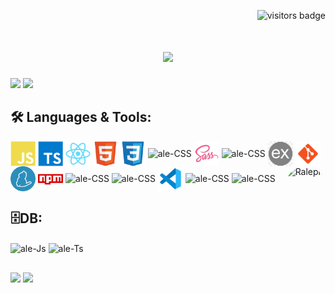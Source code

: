 <p align='right' fon><img src='https://api.visitorbadge.io/api/visitors?path=https%3A%2F%2Fgithub.com%2Alejandroit2019&label=visitors&countColor=%2323c63e&style=plastic' alt='visitors badge' /></p>
      
<h1 align="center">   
  <img src="https://readme-typing-svg.herokuapp.com?font=&color=15F738&center=true&lines=Welcome+to+my+GitHub+page!+👋;I'm+Alejandro;FrontEnd+web+developer" />
</h1>

<div>
    <img height='180em' src="https://github-readme-streak-stats.herokuapp.com/?user=alejandroit2019&theme=dracula&hide_border=false"/>
    <img height='180em' src="https://github-readme-stats.vercel.app/api/top-langs/?username=alejandroit2019&layout=compact&theme=dracula"/>
</div>

  ## 🛠️ Languages & Tools:
<div style="display: inline_block">
  <img align="center" alt="ale-Js" height="40" width="40" src="https://raw.githubusercontent.com/devicons/devicon/master/icons/javascript/javascript-plain.svg">
  <img align="center" alt="ale-Ts" height="40" width="40" src="https://raw.githubusercontent.com/devicons/devicon/master/icons/typescript/typescript-plain.svg">
  <img align="center" alt="ale-React" height="40" width="40" src="https://raw.githubusercontent.com/devicons/devicon/master/icons/react/react-original.svg">
  <img align="center" alt="ale-HTML" height="40" width="40" src="https://raw.githubusercontent.com/devicons/devicon/master/icons/html5/html5-original.svg">
  <img align="center" alt="ale-CSS" height="40" width="40" src="https://raw.githubusercontent.com/devicons/devicon/master/icons/css3/css3-original.svg">
  <img align="center" alt="ale-CSS" height="30" width="40" src="https://upload.wikimedia.org/wikipedia/commons/thumb/b/b2/Bootstrap_logo.svg/1280px-Bootstrap_logo.svg.png">
  <img align="center" alt="ale-CSS" height="40" width="40" src="https://raw.githubusercontent.com/sachinverma53121/sachinverma53121/master/icons/sass.png">
  <img align="center" alt="ale-CSS" height="40" width="40" src="https://seeklogo.com/images/N/nodejs-logo-FBE122E377-seeklogo.com.png">
  <img align="center" alt="ale-CSS" height="40" width="40" src="https://raw.githubusercontent.com/sachinverma53121/sachinverma53121/master/icons/express.png">
  <img align="center" alt="ale-CSS" height="40" width="40" src="https://raw.githubusercontent.com/sachinverma53121/sachinverma53121/master/icons/git.png">
  <img align="center" alt="ale-CSS" height="40" width="40" src="https://raw.githubusercontent.com/devicons/devicon/55609aa5bd817ff167afce0d965585c92040787a/icons/yarn/yarn-original.svg">
  <img align="center" alt="ale-CSS" height="40" width="40" src="https://raw.githubusercontent.com/sachinverma53121/sachinverma53121/master/icons/npm.png">
  <img align="center" alt="ale-CSS" height="40" width="40" src="https://www.svgrepo.com/show/354202/postman-icon.svg">
  <img align="center" alt="ale-CSS" height="40" width="40" src="https://upload.wikimedia.org/wikipedia/commons/thumb/9/98/WordPress_blue_logo.svg/225px-WordPress_blue_logo.svg.png">
  <img align="center" alt="ale-CSS" height="40" width="40" src="https://raw.githubusercontent.com/sachinverma53121/sachinverma53121/master/icons/vsc.png">
  <img align="center" alt="ale-CSS" height="40" width="40" src="https://upload.wikimedia.org/wikipedia/commons/f/f9/Windows_Terminal_Logo.png">
  <img align="center" alt="ale-CSS" height="40" width="40" src="https://upload.wikimedia.org/wikipedia/commons/thumb/1/10/MS_Project_Logo.png/600px-MS_Project_Logo.png">
  <img align="right" alt="Ralepic" height="150" style="border-radius:80px;" src="https://media.tenor.com/2dRCRq_y0X0AAAAC/wolfs-rain-spinning.gif">
</div>

  ## :file_cabinet:DB:
  <div style="display: inline_block">
  <img align="center" alt="ale-Js" height="40" width="40" src="https://upload.wikimedia.org/wikipedia/commons/2/29/Postgresql_elephant.svg">
  <img align="center" alt="ale-Ts" height="40" width="40" src="https://w7.pngwing.com/pngs/768/167/png-transparent-mongodb-nosql-document-oriented-database-nosql-icon-leaf-grass-business-thumbnail.png">
  
</div>

  ##
  
  <div>
  <a href="" target="_blank"><img src="https://img.shields.io/badge/YouTube-FF0000?style=for-the-badge&logo=youtube&logoColor=white" target="_blank"></a>
  <a href = "mailto:alejandro.it2019@gmail.com"><img src="https://img.shields.io/badge/-Gmail-%23333?style=for-the-badge&logo=gmail&logoColor=white" target="_blank"></a>
<!--   <a href="" target="_blank"><img src="https://img.shields.io/badge/-LinkedIn-%230077B5?style=for-the-badge&logo=linkedin&logoColor=white" target="_blank"></a> 
 -->  
</div>
